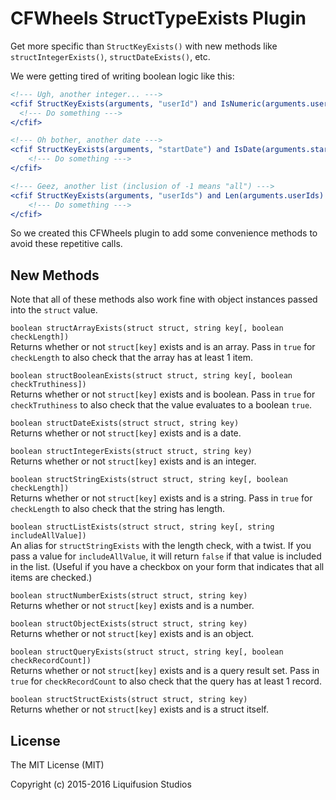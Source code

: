 # CFWheels StructTypeExists Plugin

Get more specific than `StructKeyExists()` with new methods like `structIntegerExists()`, `structDateExists()`, etc.

We were getting tired of writing boolean logic like this:

```coldfusion
<!--- Ugh, another integer... --->
<cfif StructKeyExists(arguments, "userId") and IsNumeric(arguments.userId) and IsValid("integer", arguments.userId)>
  <!--- Do something --->
</cfif>

<!--- Oh bother, another date --->
<cfif StructKeyExists(arguments, "startDate") and IsDate(arguments.startDate)>
	<!--- Do something --->
</cfif>

<!--- Geez, another list (inclusion of -1 means "all") --->
<cfif StructKeyExists(arguments, "userIds") and Len(arguments.userIds) and not ListFind(arguments.userIds, -1)>
	<!--- Do something --->
</cfif>
```

So we created this CFWheels plugin to add some convenience methods to avoid these repetitive calls.

## New Methods

Note that all of these methods also work fine with object instances passed into the `struct` value.

`boolean structArrayExists(struct struct, string key[, boolean checkLength])`<br />
Returns whether or not `struct[key]` exists and is an array. Pass in `true` for `checkLength` to also check that the array
has at least 1 item.

`boolean structBooleanExists(struct struct, string key[, boolean checkTruthiness])`<br />
Returns whether or not `struct[key]` exists and is boolean. Pass in `true` for `checkTruthiness` to also check that the value
evaluates to a boolean `true`.

`boolean structDateExists(struct struct, string key)`<br />
Returns whether or not `struct[key]` exists and is a date.

`boolean structIntegerExists(struct struct, string key)`<br />
Returns whether or not `struct[key]` exists and is an integer.

`boolean structStringExists(struct struct, string key[, boolean checkLength])`<br />
Returns whether or not `struct[key]` exists and is a string. Pass in `true` for `checkLength` to also check that the string
has length.

`boolean structListExists(struct struct, string key[, string includeAllValue])`<br />
An alias for `structStringExists` with the length check, with a twist. If you pass a value for `includeAllValue`, it will
return `false` if that value is included in the list. (Useful if you have a checkbox on your form that indicates that all
items are checked.)

`boolean structNumberExists(struct struct, string key)`<br />
Returns whether or not `struct[key]` exists and is a number.

`boolean structObjectExists(struct struct, string key)`<br />
Returns whether or not `struct[key]` exists and is an object.

`boolean structQueryExists(struct struct, string key[, boolean checkRecordCount])`<br />
Returns whether or not `struct[key]` exists and is a query result set. Pass in `true` for `checkRecordCount` to also check that
the query has at least 1 record.

`boolean structStructExists(struct struct, string key)`<br />
Returns whether or not `struct[key]` exists and is a struct itself.

## License

The MIT License (MIT)

Copyright (c) 2015-2016 Liquifusion Studios
